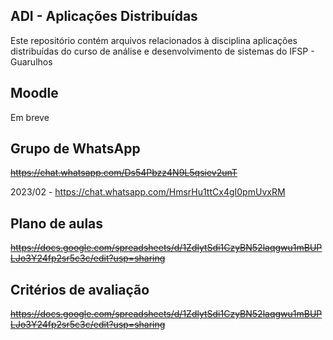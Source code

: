 ## ADI - Aplicações Distribuídas

Este repositório contém arquivos relacionados à disciplina aplicações distribuídas do curso de análise e desenvolvimento
de sistemas do IFSP - Guarulhos

## Moodle
Em breve

## Grupo de WhatsApp
~~https://chat.whatsapp.com/Ds54Pbzz4N9L5qsiev2unT~~

2023/02 - https://chat.whatsapp.com/HmsrHu1ttCx4gI0pmUvxRM

## Plano de aulas
~~https://docs.google.com/spreadsheets/d/1ZdlytSdi1CzyBN52laqgwu1mBUPLJo3Y24fp2sr5c3c/edit?usp=sharing~~


## Critérios de avaliação

~~https://docs.google.com/spreadsheets/d/1ZdlytSdi1CzyBN52laqgwu1mBUPLJo3Y24fp2sr5c3c/edit?usp=sharing~~

